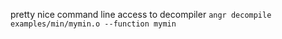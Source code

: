 
pretty nice command line access to decompiler
`angr decompile examples/min/mymin.o --function mymin`
